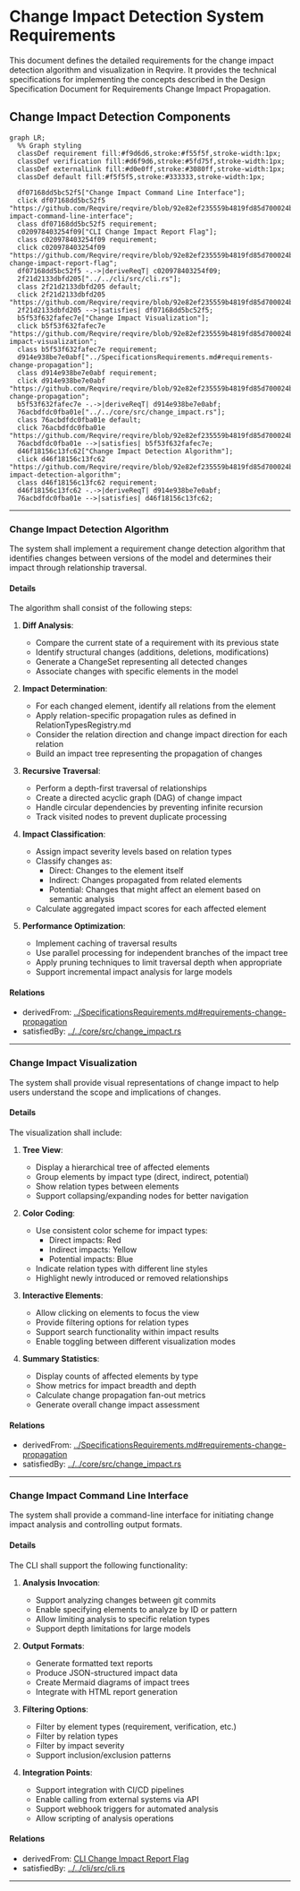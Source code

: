 # Change Impact Detection System Requirements

This document defines the detailed requirements for the change impact detection algorithm and visualization in Reqvire. It provides the technical specifications for implementing the concepts described in the Design Specification Document for Requirements Change Impact Propagation.

## Change Impact Detection Components
```mermaid
graph LR;
  %% Graph styling
  classDef requirement fill:#f9d6d6,stroke:#f55f5f,stroke-width:1px;
  classDef verification fill:#d6f9d6,stroke:#5fd75f,stroke-width:1px;
  classDef externalLink fill:#d0e0ff,stroke:#3080ff,stroke-width:1px;
  classDef default fill:#f5f5f5,stroke:#333333,stroke-width:1px;

  df07168dd5bc52f5["Change Impact Command Line Interface"];
  click df07168dd5bc52f5 "https://github.com/Reqvire/reqvire/blob/92e82ef235559b4819fd85d700024b79b452d8e3/specifications/SystemRequirements/ChangeImpactPropagation.md#change-impact-command-line-interface";
  class df07168dd5bc52f5 requirement;
  c020978403254f09["CLI Change Impact Report Flag"];
  class c020978403254f09 requirement;
  click c020978403254f09 "https://github.com/Reqvire/reqvire/blob/92e82ef235559b4819fd85d700024b79b452d8e3/specifications/SystemRequirements/Requirements.md#cli-change-impact-report-flag";
  df07168dd5bc52f5 -.->|deriveReqT| c020978403254f09;
  2f21d2133dbfd205["../../cli/src/cli.rs"];
  class 2f21d2133dbfd205 default;
  click 2f21d2133dbfd205 "https://github.com/Reqvire/reqvire/blob/92e82ef235559b4819fd85d700024b79b452d8e3/cli/src/cli.rs";
  2f21d2133dbfd205 -->|satisfies| df07168dd5bc52f5;
  b5f53f632fafec7e["Change Impact Visualization"];
  click b5f53f632fafec7e "https://github.com/Reqvire/reqvire/blob/92e82ef235559b4819fd85d700024b79b452d8e3/specifications/SystemRequirements/ChangeImpactPropagation.md#change-impact-visualization";
  class b5f53f632fafec7e requirement;
  d914e938be7e0abf["../SpecificationsRequirements.md#requirements-change-propagation"];
  class d914e938be7e0abf requirement;
  click d914e938be7e0abf "https://github.com/Reqvire/reqvire/blob/92e82ef235559b4819fd85d700024b79b452d8e3/specifications/SpecificationsRequirements.md#requirements-change-propagation";
  b5f53f632fafec7e -.->|deriveReqT| d914e938be7e0abf;
  76acbdfdc0fba01e["../../core/src/change_impact.rs"];
  class 76acbdfdc0fba01e default;
  click 76acbdfdc0fba01e "https://github.com/Reqvire/reqvire/blob/92e82ef235559b4819fd85d700024b79b452d8e3/core/src/change_impact.rs";
  76acbdfdc0fba01e -->|satisfies| b5f53f632fafec7e;
  d46f18156c13fc62["Change Impact Detection Algorithm"];
  click d46f18156c13fc62 "https://github.com/Reqvire/reqvire/blob/92e82ef235559b4819fd85d700024b79b452d8e3/specifications/SystemRequirements/ChangeImpactPropagation.md#change-impact-detection-algorithm";
  class d46f18156c13fc62 requirement;
  d46f18156c13fc62 -.->|deriveReqT| d914e938be7e0abf;
  76acbdfdc0fba01e -->|satisfies| d46f18156c13fc62;
```

---

### Change Impact Detection Algorithm

The system shall implement a requirement change detection algorithm that identifies changes between versions of the model and determines their impact through relationship traversal.

#### Details

The algorithm shall consist of the following steps:

1. **Diff Analysis**:
   - Compare the current state of a requirement with its previous state
   - Identify structural changes (additions, deletions, modifications)
   - Generate a ChangeSet representing all detected changes
   - Associate changes with specific elements in the model

2. **Impact Determination**:
   - For each changed element, identify all relations from the element
   - Apply relation-specific propagation rules as defined in RelationTypesRegistry.md
   - Consider the relation direction and change impact direction for each relation
   - Build an impact tree representing the propagation of changes

3. **Recursive Traversal**:
   - Perform a depth-first traversal of relationships
   - Create a directed acyclic graph (DAG) of change impact
   - Handle circular dependencies by preventing infinite recursion
   - Track visited nodes to prevent duplicate processing

4. **Impact Classification**:
   - Assign impact severity levels based on relation types
   - Classify changes as:
     - Direct: Changes to the element itself
     - Indirect: Changes propagated from related elements
     - Potential: Changes that might affect an element based on semantic analysis
   - Calculate aggregated impact scores for each affected element

5. **Performance Optimization**:
   - Implement caching of traversal results
   - Use parallel processing for independent branches of the impact tree
   - Apply pruning techniques to limit traversal depth when appropriate
   - Support incremental impact analysis for large models

#### Relations
  * derivedFrom: [../SpecificationsRequirements.md#requirements-change-propagation](../SpecificationsRequirements.md#requirements-change-propagation)  
  * satisfiedBy: [../../core/src/change_impact.rs](../../core/src/change_impact.rs)

---

### Change Impact Visualization

The system shall provide visual representations of change impact to help users understand the scope and implications of changes.

#### Details

The visualization shall include:

1. **Tree View**:
   - Display a hierarchical tree of affected elements
   - Group elements by impact type (direct, indirect, potential)
   - Show relation types between elements
   - Support collapsing/expanding nodes for better navigation

2. **Color Coding**:
   - Use consistent color scheme for impact types:
     - Direct impacts: Red
     - Indirect impacts: Yellow
     - Potential impacts: Blue
   - Indicate relation types with different line styles
   - Highlight newly introduced or removed relationships

3. **Interactive Elements**:
   - Allow clicking on elements to focus the view
   - Provide filtering options for relation types
   - Support search functionality within impact results
   - Enable toggling between different visualization modes

4. **Summary Statistics**:
   - Display counts of affected elements by type
   - Show metrics for impact breadth and depth
   - Calculate change propagation fan-out metrics
   - Generate overall change impact assessment

#### Relations
  * derivedFrom: [../SpecificationsRequirements.md#requirements-change-propagation](../SpecificationsRequirements.md#requirements-change-propagation)  
  * satisfiedBy: [../../core/src/change_impact.rs](../../core/src/change_impact.rs)

---

### Change Impact Command Line Interface

The system shall provide a command-line interface for initiating change impact analysis and controlling output formats.

#### Details

The CLI shall support the following functionality:

1. **Analysis Invocation**:
   - Support analyzing changes between git commits
   - Enable specifying elements to analyze by ID or pattern
   - Allow limiting analysis to specific relation types
   - Support depth limitations for large models

2. **Output Formats**:
   - Generate formatted text reports
   - Produce JSON-structured impact data
   - Create Mermaid diagrams of impact trees
   - Integrate with HTML report generation

3. **Filtering Options**:
   - Filter by element types (requirement, verification, etc.)
   - Filter by relation types
   - Filter by impact severity
   - Support inclusion/exclusion patterns

4. **Integration Points**:
   - Support integration with CI/CD pipelines
   - Enable calling from external systems via API
   - Support webhook triggers for automated analysis
   - Allow scripting of analysis operations

#### Relations
  * derivedFrom: [CLI Change Impact Report Flag](../SystemRequirements/Requirements.md#cli-change-impact-report-flag)
  * satisfiedBy: [../../cli/src/cli.rs](../../cli/src/cli.rs)

---